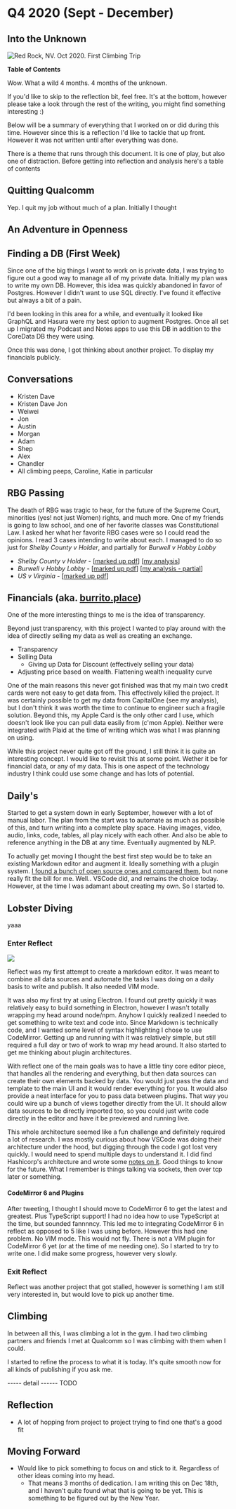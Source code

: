 # Q4 2020 (Sept - December)

## Into the Unknown

![Red Rock, NV. Oct 2020. First Climbing Trip](red_rock.jpeg)

**Table of Contents**

Wow. What a wild 4 months. 4 months of the unknown. 

If you'd like to skip to the reflection bit, feel free. It's at the bottom, however please take a look
through the rest of the writing, you might find something interesting :) 

Below will be a summary of everything that I worked on or did during this time. However since this is a
reflection I'd like to tackle that up front. However it was not written until after everything was done.

There is a theme that runs through this document. It is one of play, but also one of distraction.
Before getting into reflection and analysis here's a table of contents


## Quitting Qualcomm

Yep. I quit my job without much of a plan. Initially I thought 

## An Adventure in Openness

## Finding a DB (First Week)

Since one of the big things I want to work on is private data, I was trying to figure out a good way 
to manage all of my private data. Initially my plan was to write my own DB. However, this idea was
quickly abandoned in favor of Postgres. However I didn't want to use SQL directly. I've found it effective
but always a bit of a pain. 

I'd been looking in this area for a while, and eventually it looked like GraphQL and Hasura were my
best option to augment Postgres. Once all set up I migrated my Podcast and Notes apps to use this DB
in addition to the CoreData DB they were using. 

Once this was done, I got thinking about another project. To display my financials publicly.

## Conversations
* Kristen Dave
* Kristen Dave Jon
* Weiwei
* Jon
* Austin
* Morgan
* Adam
* Shep
* Alex
* Chandler
* All climbing peeps, Caroline, Katie in particular

## RBG Passing

The death of RBG was tragic to hear, for the future of the Supreme Court, minorities (yes!
not just Women) rights, and much more. One of my friends is going to law school, and one of her
favorite classes was Constitutional Law. I asked her what her favorite RBG cases were so I could
read the opinions. I read 3 cases intending to write about each. I managed to do so just for 
*Shelby County v Holder*, and partially for *Burwell v Hobby Lobby*

* *Shelby County v Holder* - [[marked up pdf](../../../scotus/shelby%20county%20v%20holder.pdf)] [[my analysis](../../../scotus/Shelby%20County%20v.%20Holder.html)]
* *Burwell v Hobby Lobby* - [[marked up pdf](../../../scotus/burwell%20v%20hobby%20lobby.pdf)] [[my analysis - partial](../../../scotus/Burwell%20v%20Hobby%20Lobby.html)]
* *US v Virginia* - [[marked up pdf](../../../scotus/us_v_virginia.pdf)]

## Financials (aka. [burrito.place](https://burrito.place))

One of the more interesting things to me is the idea of transparency. 

Beyond just transparency, with this project I wanted to play around with the idea of directly selling 
my data as well as creating an exchange.

* Transparency
* Selling Data
  * Giving up Data for Discount (effectively selling your data)
* Adjusting price based on wealth. Flattening wealth inequality curve

One of the main reasons this never got finished was that my main two credit cards were not easy to 
get data from. This effectively killed the project. It was certainly possible to get my data
from CapitalOne (see my analysis), but I don't think it was worth the time to continue to engineer 
such a fragile solution. Beyond this, my Apple Card is the only other card I use, which doesn't
look like you can pull data easily from (c'mon Apple). Neither were integrated with Plaid at the time
of writing which was what I was planning on using.

While this project never quite got off the ground, I still think it is quite an interesting concept.
I would like to revisit this at some point. Wether it be for financial data, or any of my data. This
is one aspect of the technology industry I think could use some change and has lots of potential. 

## Daily's

Started to get a system down in early September, however with a lot of manual labor. The plan from
the start was to automate as much as possible of this, and turn writing into a complete play space.
Having images, video, audio, links, code, tables, all play nicely with each other. And also be able
to reference anything in the DB at any time. Eventually augmented by NLP. 

To actually get moving I thought the best first step would be to take an existing Markdown editor
and augment it. Ideally something with a plugin system. [I found a bunch of open source ones and compared them](../../../day/sept30_2020/open_source_md_editors.html),
but none really fit the bill for me. Well.. VSCode did, and remains the choice today. However, at the
time I was adamant about creating my own. So I started to.

## Lobster Diving

yaaa

### Enter Reflect

![](../../../day/oct1_2020/yooooooo.png)

Reflect was my first attempt to create a markdown editor. It was meant to combine all data sources and
automate the tasks I was doing on a daily basis to write and publish. It also needed VIM mode.

It was also my first try at using Electron. I found out pretty quickly it was relatively easy to build
something in Electron, however I wasn't totally wrapping my head around node/npm. Anyhow I quickly realized
I needed to get something to write text and code into. Since Markdown is technically code, and I wanted
some level of syntax highlighting I chose to use CodeMirror. Getting up and running with it was relatively
simple, but still required a full day or two of work to wrap my head around. It also started to get me
thinking about plugin architectures.

With reflect one of the main goals was to have a little tiny core editor piece, that handles all the rendering
and everything, but then data sources can create their own elements backed by data. You would just pass
the data and template to the main UI and it would render everything for you. It would also provide a neat
interface for you to pass data between plugins. That way you could wire up a bunch of views together directly
from the UI. It should allow data sources to be directly imported too, so you could just write code directly
in the editor and have it be previewed and running live.

This whole architecture seemed like a fun challenge and definitely required a lot of research. I was mostly
curious about how VSCode was doing their architecture under the hood, but digging through the code I got
lost very quickly. I would need to spend multiple days to understand it. I did find Hashicorp's architecture
and wrote some [notes on it](../../../day/oct6_2020/hashicorp_go_arch.html). Good things to know for the future. What I remember is things talking via sockets, then over tcp later or something.

#### CodeMirror 6 and Plugins

After tweeting, I thought I should move to CodeMirror 6 to get the latest and greatest. Plus TypeScript
support! I had no idea how to use TypeScript at the time, but sounded fannnncy. This led me to 
integrating CodeMirror 6 in reflect as opposed to 5 like I was using before. However this had one problem.
No VIM mode. This would not fly. There is not a VIM plugin for CodeMirror 6 yet (or at the time of me
needing one). So I started to try to write one. I did make some progress, however very slowly.

### Exit Reflect

Reflect was another project that got stalled, however is something I am still very interested in,
but would love to pick up another time.


## Climbing

In between all this, I was climbing a lot in the gym. I had two climbing partners and friends 
I met at Qualcomm so I was climbing with them when I could. 


I started to refine
the process to what it is today. It's quite smooth now for all kinds of publishing if you ask me.



----- detail ------ TODO


## Reflection

* A lot of hopping from project to project trying to find one that's a good fit


## Moving Forward

* Would like to pick something to focus on and stick to it. Regardless of other ideas coming into my head.
  * That means 3 months of dedication. I am writing this on Dec 18th, and I haven't quite found what that is going to be yet. This is something to be figured out by the New Year.
